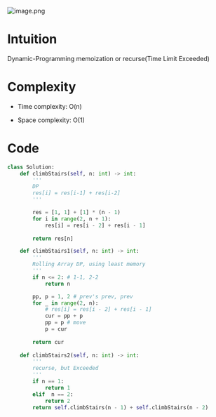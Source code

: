 ![image.png](https://pic.leetcode.cn/1696773907-xRpRgg-image.png)

# Intuition
Dynamic-Programming memoization or recurse(Time Limit Exceeded)

# Complexity
- Time complexity:
O(n)

- Space complexity:
O(1)

# Code
```python
class Solution:
	def climbStairs(self, n: int) -> int:
		'''
		DP
		res[i] = res[i-1] + res[i-2]
		'''

		res = [1, 1] + [1] * (n - 1)
		for i in range(2, n + 1):
			res[i] = res[i - 2] + res[i - 1]
		
		return res[n]

	def climbStairs1(self, n: int) -> int:
		'''
		Rolling Array DP, using least memory 
		'''
		if n <= 2: # 1-1, 2-2
			return n

		pp, p = 1, 2 # prev's prev, prev
		for _ in range(2, n):
			# res[i] = res[i - 2] + res[i - 1]
			cur = pp + p
			pp = p # move
			p = cur
		
		return cur
	
	def climbStairs2(self, n: int) -> int:
		'''
		recurse, but Exceeded
		'''
		if n == 1:
			return 1
		elif  n == 2:
			return 2
		return self.climbStairs(n - 1) + self.climbStairs(n - 2)
```